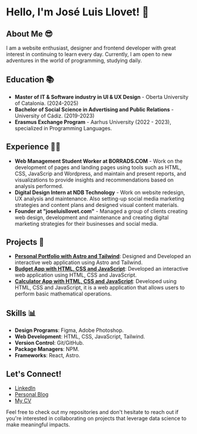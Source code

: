 # Hello, I'm José Luis Llovet! 👋

## About Me :sunglasses:
I am a website enthusiast, designer and frontend developer with great interest in continuing to learn every day. Currently, I am open to new adventures in the world of programming, studying daily.

## Education :books:
- **Master of IT & Software industry in UI & UX Design** - Oberta University of Catalonia. (2024-2025)
- **Bachelor of Social Science in Advertising and Public Relations** - University of Cádiz. (2019-2023)
- **Erasmus Exchange Program** - Aarhus University (2022 - 2023), specialized in Programming Languages.


## Experience :technologist:
- **Web Management Student Worker at BORRADS.COM** - Work on the development of pages and landing pages using tools such as HTML, CSS, JavaScrip and Wordpress, and maintain and present reports, and visualizations to provide insights and recommendations based on analysis performed.
- **Digital Design Intern at NDB Technology** - Work on website redesign, UX analysis and maintenance. Also setting-up social media marketing strategies and content plans and designed visual content materials.
- **Founder at "joseluisllovet.com"** - Managed a group of clients creating web design, development and maintenance and creating digital marketing strategies for their businesses and social media.


## Projects :file_folder:
- **[Personal Portfolio with Astro and Tailwind](https://github.com/joseluisllovet/My-Portfolio-Web)**: Designed and Developed an interactive web application using Astro and Tailwind.
- **[Budget App with HTML, CSS and JavaScript](https://github.com/joseluisllovet/Budget-App)**: Developed an interactive web application using HTML, CSS and JavaScript.
- **[Calculator App with HTML, CSS and JavaScript](https://github.com/joseluisllovet/Calculator-App)**: Developed using HTML, CSS and JavaScript, it is a web application that allows users to perform basic mathematical operations.

## Skills 📊
- **Design Programs**: Figma, Adobe Photoshop.
- **Web Development**: HTML, CSS, JavaScript, Tailwind.
- **Version Control**: Git/GitHub.
- **Package Managers**: NPM.
- **Frameworks**: React, Astro.


## Let's Connect!
- [LinkedIn](https://www.linkedin.com/in/joseluisllr25/)
- [Personal Blog](https://joseluisllovet.com/)
- [My CV](https://github.com/joseluisllovet/joseluisllovet/files/14735152/CV-JOSE-LUIS-LLOVET.pdf)

Feel free to check out my repositories and don't hesitate to reach out if you're interested in collaborating on projects that leverage data science to make meaningful impacts.

